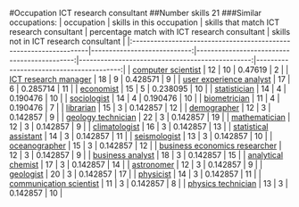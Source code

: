 #Occupation ICT research consultant
##Number skills 21
###Similar occupations:
| occupation                                                        |   skills in this occupation |   skills that match ICT research consultant |   percentage match with ICT research consultant |   skills not in ICT research consultant |
|:------------------------------------------------------------------|----------------------------:|--------------------------------------------:|------------------------------------------------:|----------------------------------------:|
| [computer scientist](computer_scientist.md)                       |                          12 |                                          10 |                                        0.47619  |                                       2 |
| [ICT research manager](ICT_research_manager.md)                   |                          18 |                                           9 |                                        0.428571 |                                       9 |
| [user experience analyst](user_experience_analyst.md)             |                          17 |                                           6 |                                        0.285714 |                                      11 |
| [economist](economist.md)                                         |                          15 |                                           5 |                                        0.238095 |                                      10 |
| [statistician](statistician.md)                                   |                          14 |                                           4 |                                        0.190476 |                                      10 |
| [sociologist](sociologist.md)                                     |                          14 |                                           4 |                                        0.190476 |                                      10 |
| [biometrician](biometrician.md)                                   |                          11 |                                           4 |                                        0.190476 |                                       7 |
| [librarian](librarian.md)                                         |                          15 |                                           3 |                                        0.142857 |                                      12 |
| [demographer](demographer.md)                                     |                          12 |                                           3 |                                        0.142857 |                                       9 |
| [geology technician](geology_technician.md)                       |                          22 |                                           3 |                                        0.142857 |                                      19 |
| [mathematician](mathematician.md)                                 |                          12 |                                           3 |                                        0.142857 |                                       9 |
| [climatologist](climatologist.md)                                 |                          16 |                                           3 |                                        0.142857 |                                      13 |
| [statistical assistant](statistical_assistant.md)                 |                          14 |                                           3 |                                        0.142857 |                                      11 |
| [seismologist](seismologist.md)                                   |                          13 |                                           3 |                                        0.142857 |                                      10 |
| [oceanographer](oceanographer.md)                                 |                          15 |                                           3 |                                        0.142857 |                                      12 |
| [business economics researcher](business_economics_researcher.md) |                          12 |                                           3 |                                        0.142857 |                                       9 |
| [business analyst](business_analyst.md)                           |                          18 |                                           3 |                                        0.142857 |                                      15 |
| [analytical chemist](analytical_chemist.md)                       |                          17 |                                           3 |                                        0.142857 |                                      14 |
| [astronomer](astronomer.md)                                       |                          12 |                                           3 |                                        0.142857 |                                       9 |
| [geologist](geologist.md)                                         |                          20 |                                           3 |                                        0.142857 |                                      17 |
| [physicist](physicist.md)                                         |                          14 |                                           3 |                                        0.142857 |                                      11 |
| [communication scientist](communication_scientist.md)             |                          11 |                                           3 |                                        0.142857 |                                       8 |
| [physics technician](physics_technician.md)                       |                          13 |                                           3 |                                        0.142857 |                                      10 |
